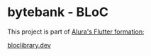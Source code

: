 # bytebank - BLoC

This project is part of [Alura's Flutter formation](https://www.alura.com.br/formacao-flutter);

[bloclibrary.dev](https://bloclibrary.dev/#/)